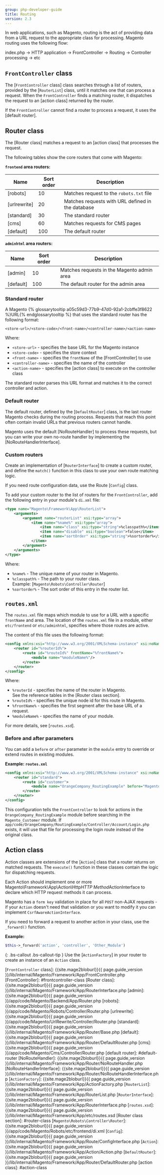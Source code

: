 ```yaml
---
group: php-developer-guide
title: Routing
version: 2.3
---
```


In web applications, such as Magento, routing is the act of providing data from a URL request to the appropriate class for processing.
Magento routing uses the following flow:

index.php -> HTTP application -> FrontController -> Routing -> Controller processing -> etc

## `FrontController` class

The [`FrontController` class] class searches through a list of routers, provided by the [`RouterList`] class, until it matches one that can process a request.
When the `FrontController` finds a matching router, it dispatches the request to an [action class] returned by the router.

If the `FrontController` cannot find a router to process a request, it uses the [default router].

## Router class

The [Router class] matches a request to an [action class] that processes the request.

The following tables show the core routers that come with Magento:

**`frontend` area routers:**

| Name         | Sort order | Description                                       |
| ------------ | ---------- | ------------------------------------------------- |
| [robots]     | 10         | Matches request to the `robots.txt` file          |
| [urlrewrite] | 20         | Matches requests with URL defined in the database |
| [standard]   | 30         | The standard router                               |
| [cms]        | 60         | Matches requests for CMS pages                    |
| [default]    | 100        | The default router                                |


**`adminhtml` area routers:**

| Name      | Sort order | Description                                |
| --------- | ---------- | ------------------------------------------ |
| [admin]   | 10         | Matches requests in the Magento admin area |
| [default] | 100        | The default router for the admin area      |


### Standard router

A Magento {% glossarytooltip a05c59d3-77b9-47d0-92a1-2cbffe3f8622 %}URL{% endglossarytooltip %} that uses the standard router has the following format: 

```
<store-url>/<store-code>/<front-name>/<controller-name>/<action-name>
```

Where:

* `<store-url>` - specifies the base URL for the Magento instance
* `<store-code>` - specifies the store context
* `<front-name>` - specifies the `frontName` of the [FrontController] to use
* `<controller-name>` - specifies the name of the controller 
* `<action-name>` - specifies the [action class] to execute on the controller class

The standard router parses this URL format and matches it to the correct controller and action.

### Default router

The default router, defined by the [`DefaultRouter`] class, is the last router Magento checks during the routing process.
Requests that reach this point often contain invalid URLs that previous routers cannot handle.

Magento uses the default [NoRouteHandler] to process these requests, but
you can write your own no-route handler by implementing the [NoRouteHandlerInterface].

### Custom routers

Create an implementation of [`RouterInterface`] to create a custom router, and
define the `match()` function in this class to use your own route matching logic.

If you need route configuration data, use the Route [`Config`] class.


To add your custom router to the list of routers for the `FrontController`, add the following entry in your module's `di.xml` file:

``` xml
<type name="Magento\Framework\App\RouterList">
    <arguments>
        <argument name="routerList" xsi:type="array">
            <item name="%name%" xsi:type="array">
                <item name="class" xsi:type="string">%classpath%</item>
                <item name="disable" xsi:type="boolean">false</item>
                <item name="sortOrder" xsi:type="string">%sortorder%</item>
            </item>
        </argument>
    </arguments>
</type>
```

Where:

* `%name%` - The unique name of your router in Magento.
* `%classpath%` - The path to your router class.    
    Example: [`Magento\Robots\Controller\Router`]
* `%sortorder%` - The sort order of this entry in the router list. 


## `routes.xml`

The `routes.xml` file maps which module to use for a URL with a specific `frontName` and area.
The location of the `routes.xml` file in a module, either `etc/frontend` or `etc/adminhtml`, specifies where those routes are active.

The content of this file uses the following format:

``` xml
<config xmlns:xsi="http://www.w3.org/2001/XMLSchema-instance" xsi:noNamespaceSchemaLocation="urn:magento:framework:App/etc/routes.xsd">
    <router id="%routerId%">
        <route id="%routeId%" frontName="%frontName%">
            <module name="%moduleName%"/>
        </route>
    </router>
</config>
```

Where:

* `%routerId` - specifies the name of the router in Magento.    
    See the reference tables in the [Router class section].
* `%routeId%` - specifies the unique node id for this route in Magento.
* `%frontName%` - specifies the first segment after the base URL of a request.
* `%moduleName%` - specifies the name of your module.

For more details, see [`routes.xsd`].

### Before and after parameters

You can add a `before` or `after` parameter in the `module` entry to override or extend routes in existing modules.

**Example: `routes.xml`**

``` xml
<config xmlns:xsi="http://www.w3.org/2001/XMLSchema-instance" xsi:noNamespaceSchemaLocation="urn:magento:framework:App/etc/routes.xsd">
    <router id="standard">
        <route id="customer">
            <module name="OrangeCompany_RoutingExample" before="Magento_Customer" />
        </route>
    </router>
</config>
```

This configuration tells the `FrontController` to look for actions in the `OrangeCompany_RoutingExample` module before searching in the `Magento_Customer` module.
If `app/code/OrangeCompany/RoutingExample/Controller/Account/Login.php` exists, it will use that file for processing the login route instead of the original class.

## Action class

Action classes are extensions of the [`Action`] class that a router returns on matched requests. 
The `execute()` function in these classes contain the logic for dispatching requests.

Each Action should implement one or more Magento\Framework\App\Action\Http*HTTP Method*ActionInterface to declare which HTTP request methods it can process.

Magento has a `form key` validation in place for all `POST` non-AJAX requests - if your `Action` doesn't need that validation or you want to modify it you can implement `CsrfAwareActionInterface`.

If you need to forward a request to another action in your class, use the `_forward()` function.

**Example:**

``` php
$this->_forward('action', 'controller', 'Other_Module')
```

{: .bs-callout .bs-callout-tip }
Use the [`ActionFactory`] in your router to create an instance of an `Action` class.

[`FrontController` class]: {{site.mage2bloburl}}{{ page.guide_version }}/lib/internal/Magento/Framework/App/FrontController.php
[FrontController]: #frontcontroller-class
[Router class]: {{site.mage2bloburl}}{{ page.guide_version }}/lib/internal/Magento/Framework/App/RouterInterface.php
[admin]: {{site.mage2bloburl}}{{ page.guide_version }}/app/code/Magento/Backend/App/Router.php
[robots]: {{site.mage2bloburl}}{{ page.guide_version }}/app/code/Magento/Robots/Controller/Router.php
[urlrewrite]: {{site.mage2bloburl}}{{ page.guide_version }}/app/code/Magento/UrlRewrite/Controller/Router.php
[standard]: {{site.mage2bloburl}}{{ page.guide_version }}/lib/internal/Magento/Framework/App/Router/Base.php
[default]: {{site.mage2bloburl}}{{ page.guide_version }}/lib/internal/Magento/Framework/App/Router/DefaultRouter.php
[cms]: {{site.mage2bloburl}}{{ page.guide_version }}/app/code/Magento/Cms/Controller/Router.php
[default router]: #default-router
[NoRouteHandler]: {{site.mage2bloburl}}{{ page.guide_version }}/lib/internal/Magento/Framework/App/Router/NoRouteHandler.php
[NoRouteHandlerInterface]: {{site.mage2bloburl}}{{ page.guide_version }}/lib/internal/Magento/Framework/App/Router/NoRouteHandlerInterface.php
[`ActionFactory`]: {{site.mage2bloburl}}{{ page.guide_version }}/lib/internal/Magento/Framework/App/ActionFactory.php
[`RouterList`]: {{site.mage2bloburl}}{{ page.guide_version }}/lib/internal/Magento/Framework/App/RouterList.php
[`RouterInterface`]: {{site.mage2bloburl}}{{ page.guide_version }}/lib/internal/Magento/Framework/App/RouterInterface.php
[`routes.xsd`]: {{site.mage2bloburl}}{{ page.guide_version }}/lib/internal/Magento/Framework/App/etc/routes.xsd
[Router class section]: #router-class
[`Magento\Robots\Controller\Router`]: {{site.mage2bloburl}}{{ page.guide_version }}/app/code/Magento/Robots/etc/frontend/di.xml
[`Config`]: {{site.mage2bloburl}}{{ page.guide_version }}/lib/internal/Magento/Framework/App/Route/ConfigInterface.php
[`Action`]: {{site.mage2bloburl}}{{ page.guide_version }}/lib/internal/Magento/Framework/App/Action/Action.php
[`DefaultRouter`]: {{site.mage2bloburl}}{{ page.guide_version }}/lib/internal/Magento/Framework/App/Router/DefaultRouter.php
[action class]: #action-class
